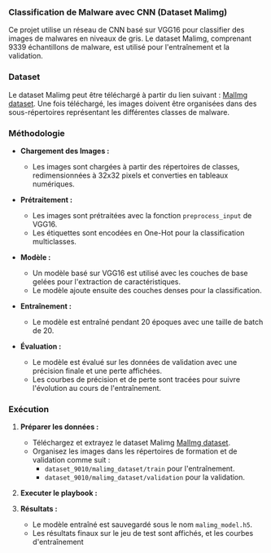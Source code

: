### Classification de Malware avec CNN (Dataset Malimg)

Ce projet utilise un réseau de CNN basé sur VGG16 pour classifier des images de malwares en niveaux de gris. Le dataset Malimg, comprenant 9339 échantillons de malware, est utilisé pour l'entraînement et la validation.

### Dataset

Le dataset Malimg peut être téléchargé à partir du lien suivant : [MalImg dataset](https://figshare.com/articles/dataset/MalImg_dataset_zip/24189882). Une fois téléchargé, les images doivent être organisées dans des sous-répertoires représentant les différentes classes de malware.

### Méthodologie

- **Chargement des Images :**
  - Les images sont chargées à partir des répertoires de classes, redimensionnées à 32x32 pixels et converties en tableaux numériques.
  
- **Prétraitement :**
  - Les images sont prétraitées avec la fonction `preprocess_input` de VGG16.
  - Les étiquettes sont encodées en One-Hot pour la classification multiclasses.
  
- **Modèle :**
  - Un modèle basé sur VGG16 est utilisé avec les couches de base gelées pour l'extraction de caractéristiques.
  - Le modèle ajoute ensuite des couches denses pour la classification.

- **Entraînement :**
  - Le modèle est entraîné pendant 20 époques avec une taille de batch de 20.
  
- **Évaluation :**
  - Le modèle est évalué sur les données de validation avec une précision finale et une perte affichées.
  - Les courbes de précision et de perte sont tracées pour suivre l'évolution au cours de l'entraînement.

### Exécution

1. **Préparer les données :**
   - Téléchargez et extrayez le dataset Malimg [MalImg dataset](https://figshare.com/articles/dataset/MalImg_dataset_zip/24189882).
   - Organisez les images dans les répertoires de formation et de validation comme suit :
     - `dataset_9010/malimg_dataset/train` pour l'entraînement.
     - `dataset_9010/malimg_dataset/validation` pour la validation.
  
2. **Executer le playbook :**

3. **Résultats :**
   - Le modèle entraîné est sauvegardé sous le nom `malimg_model.h5`.
   - Les résultats finaux sur le jeu de test sont affichés, et les courbes d'entraînement 